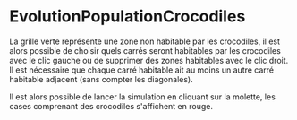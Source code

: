 # EvolutionPopulationCrocodiles

La grille verte représente une zone non habitable par les crocodiles, il est alors possible de choisir quels carrés seront habitables par les crocodiles avec le clic gauche ou de supprimer des zones habitables avec le clic droit. Il est nécessaire que chaque carré habitable ait au moins un autre carré habitable adjacent (sans compter les diagonales).

Il est alors possible de lancer la simulation en cliquant sur la molette, les cases comprenant des crocodiles s'affichent en rouge.
